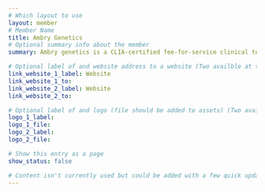 ```yaml
---
# Which layout to use
layout: member
# Member Name
title: Ambry Genetics
# Optional summary info about the member
summary: Ambry genetics is a CLIA-certified fee-for-service clinical testing laboratory.

# Optional label of and website address to a website (Two availble at the moment)
link_website_1_label: Website
link_website_1_to:
link_website_2_label: Website
link_website_2_to:

# Optional label of and logo (file should be added to assets) (Two availble at the moment).
logo_1_label:
logo_1_file:
logo_2_label:
logo_2_file:

# Show this entry as a page
show_status: false

# Content isn't currently used but could be added with a few quick updates if needed to allow for pages
---
```

